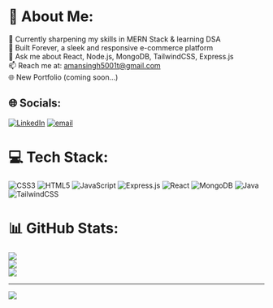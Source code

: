 # 💫 About Me:
🌱 Currently sharpening my skills in MERN Stack & learning DSA<br>💼 Built Forever, a sleek and responsive e-commerce platform<br>💬 Ask me about React, Node.js, MongoDB, TailwindCSS, Express.js<br>📫 Reach me at: amansingh5001t@gmail.com<br>🌐 New Portfolio (coming soon...)<br>


## 🌐 Socials:
[![LinkedIn](https://img.shields.io/badge/LinkedIn-%230077B5.svg?logo=linkedin&logoColor=white)](https://linkedin.com/in/amansingh1434) [![email](https://img.shields.io/badge/Email-D14836?logo=gmail&logoColor=white)](mailto:amansingh5001t@gmail.com) 

# 💻 Tech Stack:
![CSS3](https://img.shields.io/badge/css3-%231572B6.svg?style=for-the-badge&logo=css3&logoColor=white) ![HTML5](https://img.shields.io/badge/html5-%23E34F26.svg?style=for-the-badge&logo=html5&logoColor=white) ![JavaScript](https://img.shields.io/badge/javascript-%23323330.svg?style=for-the-badge&logo=javascript&logoColor=%23F7DF1E) ![Express.js](https://img.shields.io/badge/express.js-%23404d59.svg?style=for-the-badge&logo=express&logoColor=%2361DAFB) ![React](https://img.shields.io/badge/react-%2320232a.svg?style=for-the-badge&logo=react&logoColor=%2361DAFB) ![MongoDB](https://img.shields.io/badge/MongoDB-%234ea94b.svg?style=for-the-badge&logo=mongodb&logoColor=white) ![Java](https://img.shields.io/badge/java-%23ED8B00.svg?style=for-the-badge&logo=openjdk&logoColor=white) ![TailwindCSS](https://img.shields.io/badge/tailwindcss-%2338B2AC.svg?style=for-the-badge&logo=tailwind-css&logoColor=white)
# 📊 GitHub Stats:
![](https://github-readme-stats.vercel.app/api?username=Amansingh1434&theme=dark&hide_border=false&include_all_commits=false&count_private=false)<br/>
![](https://nirzak-streak-stats.vercel.app/?user=Amansingh1434&theme=dark&hide_border=false)<br/>
![](https://github-readme-stats.vercel.app/api/top-langs/?username=Amansingh1434&theme=dark&hide_border=false&include_all_commits=false&count_private=false&layout=compact)

---
[![](https://visitcount.itsvg.in/api?id=Amansingh1434&icon=0&color=0)](https://visitcount.itsvg.in)

<!-- Proudly created with GPRM ( https://gprm.itsvg.in ) -->
